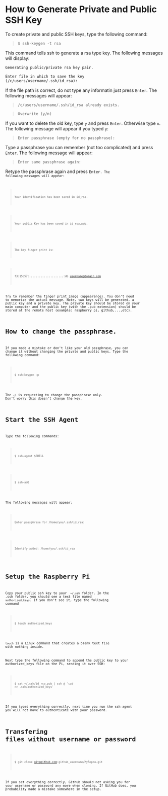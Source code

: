 How to Generate Private and Public SSH Key
=======================================

To create private and public SSH keys, type the following command:

> <code>$ ssh-keygen -t rsa</code>

This command tells ssh to generate a rsa type key. The following messages will display:

<code>Generating public/private rsa key pair.</code>

<code>Enter file in which to save the key (/c/users/username/.ssh/id_rsa): </code>

If the file path is correct, do not type any informatin just press <code>Enter</code>. The following messages will appear:

> <code>/c/users/username/.ssh/id_rsa already exists.</code>

> <code>Overwrite (y/n)</code>

If you want to delete the old key, type <code>y</code> and press <code>Enter</code>. Otherwise type <code>n</code>. The following message will appear if you typed <code>y</code>:

> <code>Enter passphrase (empty for no passphrase):</code>

Type a passphrase you can remember (not too complicated) and press <code>Enter</code>. The following message will appear:

> <code>Enter same passphrase again:</code>

Retype the passphrase again and press <code>Enter<code>. The following messages will appear:

> <code>Your identification has been saved in id_rsa.</code>

> <code>Your public Key has been saved in id_rsa.pub.</code>

> <code>The key finger print is:</code>

> <code>f3:15:57:.....................:db username@domain.com </code>

Try to remember the finger print image (appearance). You don't need to memorize the actual message.
Note, two keys will be generated, a public key and a private key. The private key should be stored on your main computer and the public key (with the .pub extension) should be stored at the remote host (example: raspberry pi, github,...,etc). 

How to change the passphrase.
==============================
If you made a mistake or don't like your old passphrase, you can change it without changing the private and public keys. Type the following command:

> <code>$ ssh-keygen -p </code>  

The <code>-p</code> is requesting to change the passphrase only. Don't worry this doesn't change the key.


Start the SSH Agent
===================

Type the following commands:

> <code>$ ssh-agent $SHELL</code>

> <code>$ ssh-add</code>

The following messages will appear:

> <code>Enter passphrase for /home/you/.ssh/id_rsa:</code>

> <code>Identify added: /home/you/.ssh/id_rsa</code>

Setup the Raspberry Pi
==================
Copy your public ssh key to your <code> ~/.ssh</code> folder. In the .ssh folder, you should see a text file named <code>authorized_keys</code>. If you don't see it, type the following command

> <code>$ touch authorized_keys</code>

<code>touch</code> is a Linux command that creates a blank text file with nothing inside.

Next type the following command to append the public key to your authorized_keys file on the Pi, sending it over SSH:

> <code>$ cat ~/.ssh/id_rsa.pub | ssh <USERNAME>@<IP-ADDRESS> 'cat >> .ssh/authorized_keys'</code>

If you typed everything correctly, next time you run the ssh-agent you will not have to authenticate with your password.

Transfering files without username or password
==============================================

> <code>$ git clone git@github.com:github_username/MyRepro.git</code>

If you set everything correctly, Github should not asking you for your username or password any more when cloning. If GitHub does, you probability made a mistake somewhere in the setup.


